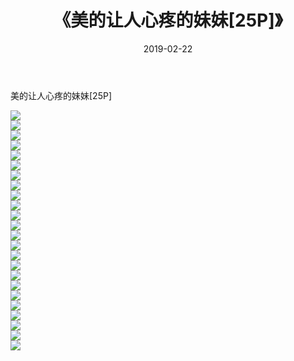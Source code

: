﻿---
layout: post
title:  《美的让人心疼的妹妹[25P]》
date:   2019-02-22
img: http://pic.660000.xyz/1:/性感/2019/美的让人心疼的妹妹[25P]/000.jpg
categories: [美女, 清纯, 唯美]
---

美的让人心疼的妹妹[25P]

  ![](http://pic.660000.xyz/1:/性感/2019/美的让人心疼的妹妹[25P]/001.jpg) <br> ![](http://pic.660000.xyz/1:/性感/2019/美的让人心疼的妹妹[25P]/002.jpg) <br> ![](http://pic.660000.xyz/1:/性感/2019/美的让人心疼的妹妹[25P]/003.jpg) <br> ![](http://pic.660000.xyz/1:/性感/2019/美的让人心疼的妹妹[25P]/004.jpg) <br> ![](http://pic.660000.xyz/1:/性感/2019/美的让人心疼的妹妹[25P]/005.jpg) <br> ![](http://pic.660000.xyz/1:/性感/2019/美的让人心疼的妹妹[25P]/006.jpg) <br> ![](http://pic.660000.xyz/1:/性感/2019/美的让人心疼的妹妹[25P]/007.jpg) <br> ![](http://pic.660000.xyz/1:/性感/2019/美的让人心疼的妹妹[25P]/008.jpg) <br> ![](http://pic.660000.xyz/1:/性感/2019/美的让人心疼的妹妹[25P]/009.jpg) <br> ![](http://pic.660000.xyz/1:/性感/2019/美的让人心疼的妹妹[25P]/010.jpg) <br> ![](http://pic.660000.xyz/1:/性感/2019/美的让人心疼的妹妹[25P]/011.jpg) <br> ![](http://pic.660000.xyz/1:/性感/2019/美的让人心疼的妹妹[25P]/012.jpg) <br> ![](http://pic.660000.xyz/1:/性感/2019/美的让人心疼的妹妹[25P]/013.jpg) <br> ![](http://pic.660000.xyz/1:/性感/2019/美的让人心疼的妹妹[25P]/014.jpg) <br> ![](http://pic.660000.xyz/1:/性感/2019/美的让人心疼的妹妹[25P]/015.jpg) <br> ![](http://pic.660000.xyz/1:/性感/2019/美的让人心疼的妹妹[25P]/016.jpg) <br> ![](http://pic.660000.xyz/1:/性感/2019/美的让人心疼的妹妹[25P]/017.jpg) <br> ![](http://pic.660000.xyz/1:/性感/2019/美的让人心疼的妹妹[25P]/018.jpg) <br> ![](http://pic.660000.xyz/1:/性感/2019/美的让人心疼的妹妹[25P]/019.jpg) <br> ![](http://pic.660000.xyz/1:/性感/2019/美的让人心疼的妹妹[25P]/020.jpg) <br> ![](http://pic.660000.xyz/1:/性感/2019/美的让人心疼的妹妹[25P]/021.jpg) <br> ![](http://pic.660000.xyz/1:/性感/2019/美的让人心疼的妹妹[25P]/022.jpg) <br> ![](http://pic.660000.xyz/1:/性感/2019/美的让人心疼的妹妹[25P]/023.jpg) <br> ![](http://pic.660000.xyz/1:/性感/2019/美的让人心疼的妹妹[25P]/024.jpg) <br>